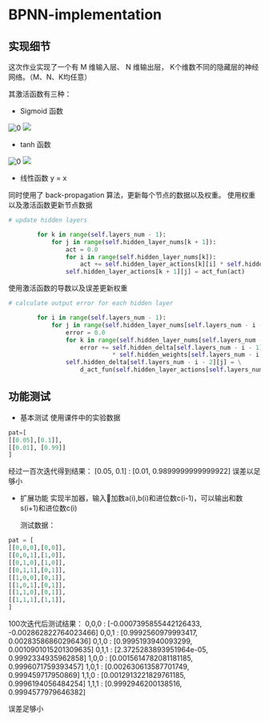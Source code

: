 # BPNN-implementation

## 实现细节

这次作业实现了一个有 M 维输入层、 N 维输出层， K个维数不同的隐藏层的神经网络。（M、N、K均任意）

其激活函数有三种：

* Sigmoid 函数

![0](https://img-blog.csdn.net/20181007212304602?watermark/2/text/aHR0cHM6Ly9ibG9nLmNzZG4ubmV0L3FxXzQxNzMxODYx/font/5a6L5L2T/fontsize/400/fill/I0JBQkFCMA==/dissolve/70)
![](https://img-blog.csdn.net/20181007212442598?watermark/2/text/aHR0cHM6Ly9ibG9nLmNzZG4ubmV0L3FxXzQxNzMxODYx/font/5a6L5L2T/fontsize/400/fill/I0JBQkFCMA==/dissolve/70)

* tanh 函数

![0](https://img-blog.csdn.net/2018100721470943?watermark/2/text/aHR0cHM6Ly9ibG9nLmNzZG4ubmV0L3FxXzQxNzMxODYx/font/5a6L5L2T/fontsize/400/fill/I0JBQkFCMA==/dissolve/70)
![](https://img-blog.csdn.net/20181007214734148?watermark/2/text/aHR0cHM6Ly9ibG9nLmNzZG4ubmV0L3FxXzQxNzMxODYx/font/5a6L5L2T/fontsize/400/fill/I0JBQkFCMA==/dissolve/70)

* 线性函数 y = x

同时使用了 back-propagation 算法，更新每个节点的数据以及权重。
使用权重以及激活函数更新节点数据

```python
# update hidden layers

        for k in range(self.layers_num - 1):
            for j in range(self.hidden_layer_nums[k + 1]):
                act = 0.0
                for i in range(self.hidden_layer_nums[k]):
                    act += self.hidden_layer_actions[k][i] * self.hidden_weights[k][i][j]
                self.hidden_layer_actions[k + 1][j] = act_fun(act)
```
使用激活函数的导数以及误差更新权重
```python
# calculate output error for each hidden layer

        for i in range(self.layers_num - 1):
            for j in range(self.hidden_layer_nums[self.layers_num - i - 2]):
                error = 0.0
                for k in range(self.hidden_layer_nums[self.layers_num - i - 1]):
                    error += self.hidden_delta[self.layers_num - i - 1][k] \
                             * self.hidden_weights[self.layers_num - i - 2][j][k]
                self.hidden_delta[self.layers_num - i - 2][j] = \
                    d_act_fun(self.hidden_layer_actions[self.layers_num - i - 2][j]) * error
```

## 功能测试
* 基本测试
使用课件中的实验数据
```python
pat=[
[[0.05],[0.1]],
[[0.01], [0.99]]
]
```
经过一百次迭代得到结果：
[0.05, 0.1]  :  [0.01, 0.9899999999999922]
误差以足够小
* 扩展功能
  实现半加器，输入加数a(i),b(i)和进位数c(i-1)，可以输出和数s(i+1)和进位数c(i)

  测试数据：
```python
pat = [
[[0,0,0],[0,0]],
[[0,0,1],[1,0]],
[[0,1,0],[1,0]],
[[0,1,1],[0,1]],
[[1,0,0],[0,1]],
[[1,0,1],[0,1]],
[[1,1,0],[0,1]],
[[1,1,1],[1,1]],
]
```

  100次迭代后测试结果：
0,0,0  :  [-0.0007395855442126433, -0.002862822764023466]
0,0,1  :  [0.9992560979993417, 0.00283586860296436]
0,1,0  :  [0.9995193940093299, 0.0010901015201309635]
0,1,1  :  [2.3725283893951964e-05, 0.9992334935962858]
1,0,0  :  [0.0015614782081181185, 0.9996071759393457]
1,0,1  :  [0.002630613587701749, 0.999459717950869]
1,1,0  :  [0.0012913221829761185, 0.9996194056484254]
1,1,1  :  [0.9992946200138516, 0.9994577979646382]

误差足够小